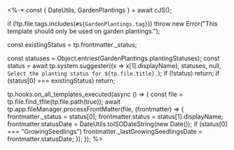 <%-*
const { DateUtils, GardenPlantings } = await cJS();

if (!tp.file.tags.includes(`#${GardenPlantings.tag}`)) throw new Error("This template should only be used on garden plantings.");

const existingStatus = tp.frontmatter._status;

const statuses = Object.entries(GardenPlantings.plantingStatuses);
const status = await tp.system.suggester((x => x[1].displayName), statuses, null, `Select the planting status for ${tp.file.title}.`);
if (!status) return;
if (status[0] === existingStatus) return;

tp.hooks.on_all_templates_executed(async () => {
  const file = tp.file.find_tfile(tp.file.path(true));
  await tp.app.fileManager.processFrontMatter(file, (frontmatter) => {
    frontmatter._status = status[0];
    frontmatter.status = status[1].displayName;
    frontmatter.statusDate = DateUtils.toISODateString(new Date());
    if (status[0] === "GrowingSeedlings") frontmatter._lastGrowingSeedlingsDate = frontmatter.statusDate;
  });
});
%>